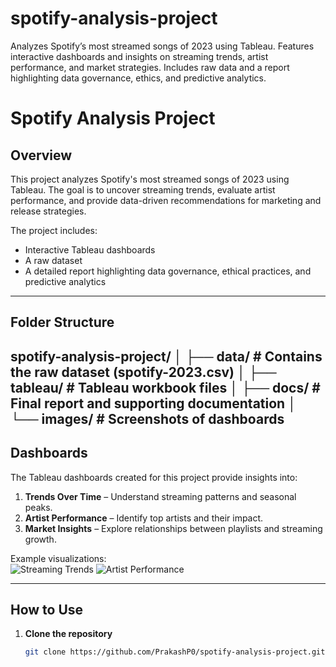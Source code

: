 # spotify-analysis-project
Analyzes Spotify’s most streamed songs of 2023 using Tableau. Features interactive dashboards and insights on streaming trends, artist performance, and market strategies. Includes raw data and a report highlighting data governance, ethics, and predictive analytics.


# Spotify Analysis Project

## Overview
This project analyzes Spotify's most streamed songs of 2023 using Tableau. The goal is to uncover streaming trends, evaluate artist performance, and provide data-driven recommendations for marketing and release strategies.  

The project includes:
- Interactive Tableau dashboards
- A raw dataset
- A detailed report highlighting data governance, ethical practices, and predictive analytics

---

## Folder Structure
spotify-analysis-project/
│
├── data/                 # Contains the raw dataset (spotify-2023.csv)
│
├── tableau/              # Tableau workbook files
│
├── docs/                 # Final report and supporting documentation
│
└── images/               # Screenshots of dashboards
---

## Dashboards
The Tableau dashboards created for this project provide insights into:
1. **Trends Over Time** – Understand streaming patterns and seasonal peaks.
2. **Artist Performance** – Identify top artists and their impact.
3. **Market Insights** – Explore relationships between playlists and streaming growth.

Example visualizations:  
![Streaming Trends](images/streaming_trends.png)
![Artist Performance](images/artist_performance.png)

---

## How to Use
1. **Clone the repository**
   ```bash
   git clone https://github.com/PrakashP0/spotify-analysis-project.git
